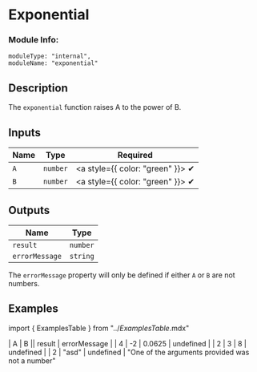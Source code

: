 # Exponential
### Module Info: 
```
moduleType: "internal",
moduleName: "exponential"
```

## Description
The `exponential` function raises A to the power of B.

## Inputs
| Name | Type | Required |
|------|------|:--------:|
| `A` | `number` | <a style={{ color: "green" }}> ✔ </a>
| `B` | `number` | <a style={{ color: "green" }}> ✔ </a>


## Outputs
| Name | Type |
|------|------|
| `result` | `number` |
| `errorMessage` | `string` |

The `errorMessage` property will only be defined if either `A` or `B` are not numbers.

## Examples
import { ExamplesTable } from "../_ExamplesTable_.mdx"

<ExamplesTable>
| A | B || result | errorMessage |
| 4 | -2 | 0.0625 | undefined |
| 2 | 3 | 8 | undefined |
| 2 | "asd" | undefined | "One of the arguments provided was not a number"
</ExamplesTable>

